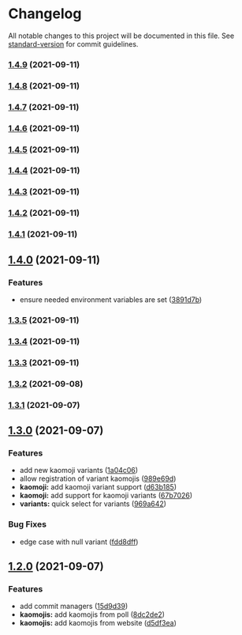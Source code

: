 # Changelog

All notable changes to this project will be documented in this file. See [standard-version](https://github.com/conventional-changelog/standard-version) for commit guidelines.

### [1.4.9](https://github.com/mahyarmirrashed/bot-kaomoji/compare/v1.4.8...v1.4.9) (2021-09-11)

### [1.4.8](https://github.com/mahyarmirrashed/bot-kaomoji/compare/v1.4.7...v1.4.8) (2021-09-11)

### [1.4.7](https://github.com/mahyarmirrashed/bot-kaomoji/compare/v1.4.6...v1.4.7) (2021-09-11)

### [1.4.6](https://github.com/mahyarmirrashed/bot-kaomoji/compare/v1.4.5...v1.4.6) (2021-09-11)

### [1.4.5](https://github.com/mahyarmirrashed/bot-kaomoji/compare/v1.4.4...v1.4.5) (2021-09-11)

### [1.4.4](https://github.com/mahyarmirrashed/bot-kaomoji/compare/v1.4.3...v1.4.4) (2021-09-11)

### [1.4.3](https://github.com/mahyarmirrashed/bot-kaomoji/compare/v1.4.2...v1.4.3) (2021-09-11)

### [1.4.2](https://github.com/mahyarmirrashed/bot-kaomoji/compare/v1.4.1...v1.4.2) (2021-09-11)

### [1.4.1](https://github.com/mahyarmirrashed/bot-kaomoji/compare/v1.4.0...v1.4.1) (2021-09-11)

## [1.4.0](https://github.com/mahyarmirrashed/bot-kaomoji/compare/v1.3.5...v1.4.0) (2021-09-11)


### Features

* ensure needed environment variables are set ([3891d7b](https://github.com/mahyarmirrashed/bot-kaomoji/commit/3891d7b9ff0d97b23d61e019f1a79b173cf925c5))

### [1.3.5](https://github.com/mahyarmirrashed/bot-kaomoji/compare/v1.3.4...v1.3.5) (2021-09-11)

### [1.3.4](https://github.com/mahyarmirrashed/bot-kaomoji/compare/v1.3.3...v1.3.4) (2021-09-11)

### [1.3.3](https://github.com/mahyarmirrashed/bot-kaomoji/compare/v1.3.2...v1.3.3) (2021-09-11)

### [1.3.2](https://github.com/mahyarmirrashed/bot-kaomoji/compare/v1.3.1...v1.3.2) (2021-09-08)

### [1.3.1](https://github.com/mahyarmirrashed/bot-kaomoji/compare/v1.3.0...v1.3.1) (2021-09-07)

## [1.3.0](https://github.com/mahyarmirrashed/bot-kaomoji/compare/v1.2.0...v1.3.0) (2021-09-07)

### Features

- add new kaomoji variants ([1a04c06](https://github.com/mahyarmirrashed/bot-kaomoji/commit/1a04c06f6a6d4167e95952c3222cd45401e6ed28))
- allow registration of variant kaomojis ([989e69d](https://github.com/mahyarmirrashed/bot-kaomoji/commit/989e69d8c246d1e5261c152e70ea40227ee2ccdb))
- **kaomoji:** add kaomoji variant support ([d63b185](https://github.com/mahyarmirrashed/bot-kaomoji/commit/d63b1855418cce91ed22fe271ac7c9144841283c))
- **kaomoji:** add support for kaomoji variants ([67b7026](https://github.com/mahyarmirrashed/bot-kaomoji/commit/67b7026a7b33c0c3b36f8906788938ade65d454e))
- **variants:** quick select for variants ([969a642](https://github.com/mahyarmirrashed/bot-kaomoji/commit/969a642dddf874bee36c15d6cff9dda048c253e2))

### Bug Fixes

- edge case with null variant ([fdd8dff](https://github.com/mahyarmirrashed/bot-kaomoji/commit/fdd8dff5419b4bfc4b8421becae26c6eb10f97b9))

## [1.2.0](https://github.com/mahyarmirrashed/bot-kaomoji/compare/v1.1.0...v1.2.0) (2021-09-07)

### Features

- add commit managers ([15d9d39](https://github.com/mahyarmirrashed/bot-kaomoji/commit/15d9d39abe5810876726cab31ad1df2d0d88fe12))
- **kaomojis:** add kaomojis from poll ([8dc2de2](https://github.com/mahyarmirrashed/bot-kaomoji/commit/8dc2de2c7878ffd83b3bba08fd208542394f5309))
- **kaomojis:** add kaomojis from website ([d5df3ea](https://github.com/mahyarmirrashed/bot-kaomoji/commit/d5df3ea12f3f030ee35d18a7dcab46844e3c5afc))

